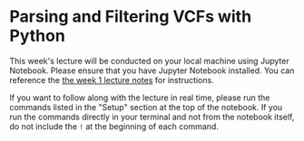 # Parsing and Filtering VCFs with Python

This week's lecture will be conducted on your local machine using Jupyter Notebook. Please ensure that you have Jupyter Notebook installed. You can reference the [the week 1 lecture notes](../week_01/bfx_workshop_01_overview.ipynb) for instructions.

If you want to follow along with the lecture in real time, please run the commands listed in the "Setup" section at the top of the notebook. If you run the commands directly in your terminal and not from the notebook itself, do not include the `!` at the beginning of each command.
